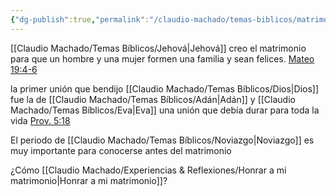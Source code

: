 ```yaml
---
{"dg-publish":true,"permalink":"/claudio-machado/temas-biblicos/matrimonio/"}
---
```



[[Claudio Machado/Temas Bíblicos/Jehová\|Jehová]] creo el matrimonio para que un hombre y una mujer formen una familia y sean felices. [Mateo 19:4-6](https://wol.jw.org/es/wol/bc/r4/lp-s/2025241/20/0)

la primer unión que bendijo [[Claudio Machado/Temas Bíblicos/Dios\|Dios]] fue la de [[Claudio Machado/Temas Bíblicos/Adán\|Adán]] y [[Claudio Machado/Temas Bíblicos/Eva\|Eva]] una unión que debía durar para toda la vida [Prov. 5:18](https://wol.jw.org/es/wol/bc/r4/lp-s/2025241/3/0) 

El periodo de [[Claudio Machado/Temas Bíblicos/Noviazgo\|Noviazgo]] es muy importante para conocerse antes del matrimonio 


¿Cómo [[Claudio Machado/Experiencias & Reflexiones/Honrar a mi matrimonio\|Honrar a mi matrimonio]]?
